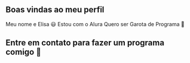 ## Boas vindas ao meu perfil

Meu nome e Elisa 😃
Estou com o Alura
Quero ser Garota de Programa 🥰

## Entre em contato para fazer um programa comigo 🖤
